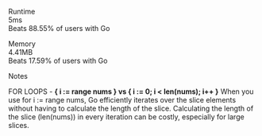 Runtime   
5ms   
Beats 88.55% of users with Go   

Memory   
4.41MB    
Beats 17.59% of users with Go   

Notes

FOR LOOPS - **{ i := range nums } vs { i := 0; i < len(nums); i++ }**
When you use for i := range nums, Go efficiently iterates over the slice elements without having to calculate the length of the slice. Calculating the length of the slice (len(nums)) in every iteration can be costly, especially for large slices.
